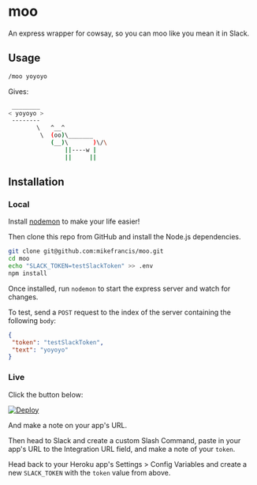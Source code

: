 # moo

An express wrapper for cowsay, so you can moo like you mean it in Slack.

## Usage

```bash
/moo yoyoyo
```

Gives:

```bash
 ________
< yoyoyo >
 --------
        \   ^__^
         \  (oo)\_______
            (__)\       )\/\
                ||----w |
                ||     ||
```

## Installation

### Local

Install [nodemon](http://nodemon.io) to make your life easier!

Then clone this repo from GitHub and install the Node.js dependencies.

```bash
git clone git@github.com:mikefrancis/moo.git
cd moo
echo "SLACK_TOKEN=testSlackToken" >> .env
npm install
```

Once installed, run `nodemon` to start the express server and watch for changes.

To test, send a `POST` request to the index of the server containing the following `body`:

```json
{
 "token": "testSlackToken",
 "text": "yoyoyo"
}
```

### Live

Click the button below:

[![Deploy](https://www.herokucdn.com/deploy/button.svg)](https://heroku.com/deploy)

And make a note on your app's URL.

Then head to Slack and create a custom Slash Command, paste in your app's URL to the Integration URL field, and make a note of your `token`.

Head back to your Heroku app's Settings > Config Variables and create a new `SLACK_TOKEN` with the `token` value from above.
